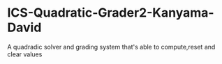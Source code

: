 # ICS-Quadratic-Grader2-Kanyama-David
A quadradic solver and grading system that's able to compute,reset and clear values 
